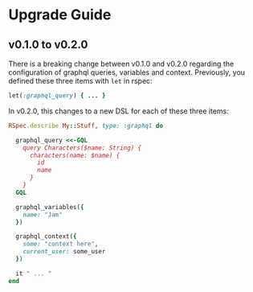 # Upgrade Guide

## v0.1.0 to v0.2.0

There is a breaking change between v0.1.0 and v0.2.0 regarding the configuration of graphql queries, variables and context.
Previously, you defined these three items with `let` in rspec:

```ruby
let(:graphql_query) { ... }
```

In v0.2.0, this changes to a new DSL for each of these three items:

```ruby
RSpec.describe My::Stuff, type: :graphql do

  graphql_query <<-GQL
    query Characters($name: String) {
      characters(name: $name) {
        id
        name
      }
    }
  GQL

  graphql_variables({
    name: "Jam"
  })

  graphql_context({
    some: "context here",
    current_user: some_user
  })

  it " ... "
end
```
